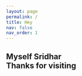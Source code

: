 ```yaml
---
layout: page
permalink: /
title: Hey
nav: false
nav_order: 1
---
```

<p>
<h2> Myself Sridhar <br> Thanks for visiting  </h2>

